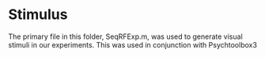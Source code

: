# Stimulus 

The primary file in this folder, SeqRFExp.m, was used to generate visual stimuli in our experiments. This was used in conjunction with Psychtoolbox3

